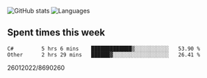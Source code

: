 ![GitHub stats](https://github-readme-stats.vercel.app/api?username=emipa606&theme=github_dark&show_icons=true) 
![Languages](https://github-readme-stats.vercel.app/api/top-langs/?username=emipa606&theme=github_dark&layout=compact)

## Spent times this week
<!--START_SECTION:waka-->

```text
C#         5 hrs 6 mins    █████████████▒░░░░░░░░░░░   53.90 %
Other      2 hrs 29 mins   ██████▓░░░░░░░░░░░░░░░░░░   26.41 %
```

<!--END_SECTION:waka-->


26012022/8690260
